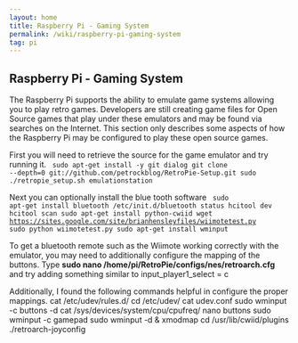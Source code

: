 ```yaml
---
layout: home
title: Raspberry Pi - Gaming System
permalink: /wiki/raspberry-pi-gaming-system
tag: pi
---
```


## Raspberry Pi - Gaming System
The Raspberry Pi supports the ability to emulate game systems allowing you to play retro games.  Developers are still creating game files for 
Open Source games that play under these emulators and may be found via searches on the Internet.  This section only describes some aspects of how the Raspberry Pi may be configured to play these open source games.

First you will need to retrieve the source for the game emulator and try running it.
<code>
     sudo apt-get install -y git dialog
     git clone --depth=0 git://github.com/petrockblog/RetroPie-Setup.git
     sudo ./retropie_setup.sh
     emulationstation
</code>

Next you can optionally install the blue tooth software
<code>
    sudo apt-get install bluetooth
    /etc/init.d/bluetooth status
    hcitool dev
    hcitool scan
    sudo apt-get install python-cwiid
    wget https://sites.google.com/site/brianhensleyfiles/wiimotetest.py
    sudo python wiimotetest.py
    sudo apt-get install wminput
</code>

To get a bluetooth remote such as the Wiimote working correctly with the emulator, you may need to additionally configure the mapping of the buttons.  Type **sudo nano /home/pi/RetroPie/configs/nes/retroarch.cfg** and try adding something similar to 
     input_player1_select = c

Additionally, I found the following commands helpful in configure the proper mappings.
     cat /etc/udev/rules.d/
     cd /etc/udev/
     cat udev.conf
     sudo wminput -c buttons -d
     cat /sys/devices/system/cpu/cpufreq/
     nano buttons
     sudo wminput -c gamepad
     sudo wminput -d &
     xmodmap
     cd /usr/lib/cwiid/plugins
     ./retroarch-joyconfig
